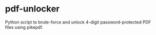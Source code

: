 # pdf-unlocker
Python script to brute-force and unlock 4-digit password-protected PDF files using pikepdf.
